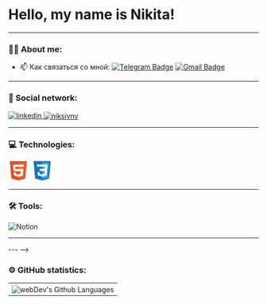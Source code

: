 
# Hello, my name is Nikita!

---

### :man_technologist: About me:


- :mailbox: Как связаться со мной: [![Telegram Badge](https://img.shields.io/badge/-filimonovalexey-blue?style=flat&logo=Telegram&logoColor=white)](https://t.me/NiksIvnv) [![Gmail Badge](https://img.shields.io/badge/-Gmail-red?style=flat&logo=Gmail&logoColor=white)](mailto:niksivnv@gmail.com)

---

### 🤝 Social network:

  <div id="badges">
    <a href="https://www.linkedin.com/in/niks-ivnv-36a745286/" target="_blank">
      <img src="https://cdn-icons-png.flaticon.com/512/2504/2504799.png" width="40" height="40" alt="linkedin" />
    </a>
    <a href="https://codepen.io/niksivnv" target="blank"><img align="center" src="https://raw.githubusercontent.com/rahuldkjain/github-profile-readme-generator/master/src/images/icons/Social/codepen.svg" alt="niksivnv" height="30" width="40" /></a>
  </div>

---

### 💻 Technologies:

<div>
  <img src="https://github.com/devicons/devicon/blob/master/icons/html5/html5-original.svg" title="html5" alt="html5" width="40" height="40"/>&nbsp
  <img src="https://github.com/devicons/devicon/blob/master/icons/css3/css3-original.svg" title="css" alt="css" width="40" height="40"/>&nbsp
</div>

---

### 🛠 Tools:

<div>
  <img src="https://upload.wikimedia.org/wikipedia/commons/e/e9/Notion-logo.svg" title="Notion" alt="Notion" width="40" height="40"/>&nbsp;
</div>

---

--- -->

### ⚙️ GitHub statistics:

<table>
  <tr>
    <td>
      <img height="195px" align="center" alt="webDev's Github Languages" src="https://github-readme-stats-sigma-five.vercel.app/api/top-langs/?username=NiksIvnv&layout=compact&theme=vision-friendly-dark" />
    </td>
  </tr>
</table>
